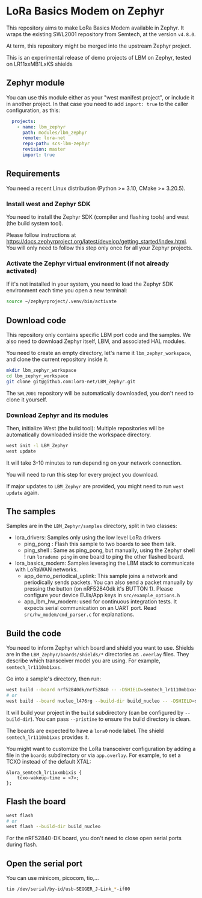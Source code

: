 # LoRa Basics Modem on Zephyr

This repository aims to make LoRa Basics Modem available in Zephyr. It wraps the existing
SWL2001 repository from Semtech, at the version `v4.8.0`.

At term, this repository might be merged into the upstream Zephyr project.

This is an experimental release of demo projects of LBM on Zephyr, tested on LR11xxMB1LxKS shields

## Zephyr module

You can use this module either as your "west manifest project", or include it in
another project. In that case you need to add `import: true` to the caller configuration, as this:

```yaml
  projects:
    - name: lbm_zephyr
      path: modules/lbm_zephyr
      remote: lora-net
      repo-path: scs-lbm-zephyr
      revision: master
      import: true
```

## Requirements

You need a recent Linux distribution (Python >= 3.10, CMake >= 3.20.5).

### Install west and Zephyr SDK

You need to install the Zephyr SDK (compiler and flashing tools) and west (the build system tool).

Please follow instructions at <https://docs.zephyrproject.org/latest/develop/getting_started/index.html>.
You will only need to follow this step only once for all your Zephyr projects.

### Activate the Zephyr virtual environment (if not already activated)

If it's not installed in your system, you need to load the Zephyr SDK environment each time you open a new terminal:

```bash
source ~/zephyrproject/.venv/bin/activate
```

## Download code

This repository only contains specific LBM port code and the samples. We also need to download Zephyr itself, LBM, and associated HAL modules.

You need to create an empty directory, let's name it `lbm_zephyr_workspace`, and clone the current repository inside it.

```bash
mkdir lbm_zephyr_workspace
cd lbm_zephyr_workspace
git clone git@github.com:lora-net/LBM_Zephyr.git
```

The `SWL2001` repository will be automatically downloaded, you don't need to clone it yourself.

### Download Zephyr and its modules

Then, initialize West (the build tool):
Multiple repositories will be automatically downloaded inside the workspace directory.

```bash
west init -l LBM_Zephyr
west update
```

It will take 3-10 minutes to run depending on your network connection.

You will need to run this step for every project you download.

If major updates to `LBM_Zephyr` are provided, you might need to run `west update` again.

## The samples

Samples are in the `LBM_Zephyr/samples` directory, split in two classes:

* lora_drivers: Samples only using the low level LoRa drivers
  * ping_pong : Flash this sample to two boards to see them talk.
  * ping_shell : Same as ping_pong, but manually, using the Zephyr shell ! run `lorademo ping` in one board to ping the other flashed board.
* lora_basics_modem: Samples leveraging the LBM stack to communicate with LoRaWAN networks.
  * app_demo_periodical_uplink: This sample joins a network and periodically sends packets.
    You can also send a packet manually by pressing the button (on nRF52840dk it's BUTTON 1).
    Please configure your device EUIs/App keys in `src/example_options.h`
  * app_lbm_hw_modem: used for continuous integration tests. It expects serial communication on an UART port.
    Read `src/hw_modem/cmd_parser.c` for explanations.


## Build the code

You need to inform Zephyr which board and shield you want to use. Shields are in the `LBM_Zephyr/boards/shields/*` directories as `.overlay` files.
They describe which transceiver model you are using. For example, `semtech_lr1110mb1xxs`.

Go into a sample's directory, then run:

```bash
west build --board nrf52840dk/nrf52840 -- -DSHIELD=semtech_lr1110mb1xxs
# or
west build --board nucleo_l476rg --build-dir build_nucleo -- -DSHIELD=semtech_lr1110mb1xxs
```

It will build your project in the `build` subdirectory (can be configured by `--build-dir`).
You can pass `--pristine` to ensure the build directory is clean.

The boards are expected to have a `lora0` node label. The shield `semtech_lr1110mb1xxs` provides it.

You might want to customize the LoRa transceiver configuration by adding a file in the `boards` subdirectory or via `app.overlay`.
For example, to set a TCXO instead of the default XTAL:

```dts
&lora_semtech_lr11xxmb1xis {
    tcxo-wakeup-time = <7>;
};
```

## Flash the board

```bash
west flash
# or
west flash --build-dir build_nucleo
```

For the nRF52840-DK board, you don't need to close open serial ports during flash.

## Open the serial port

You can use minicom, picocom, tio,…

```bash
tio /dev/serial/by-id/usb-SEGGER_J-Link_*-if00
```
